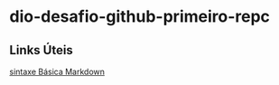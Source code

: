 # dio-desafio-github-primeiro-repc

## Links Úteis
[sintaxe Básica Markdown](https://www.markdownguide.org/basic-syntax/)
